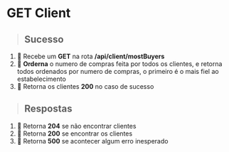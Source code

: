 # GET Client

> ## Sucesso

1. 🔴 Recebe um **GET** na rota **/api/client/mostBuyers**
2. 🔴 **Orderna** o numero de compras feita por todos os clientes, e retorna todos ordenados por numero de compras, o primeiro é o mais fiel ao estabelecimento
3. 🔴 Retorna os clientes **200** no caso de sucesso

> ## Respostas

1. 🔴 Retorna **204** se não encontrar clientes
2. 🔴 Retorna **200** se encontrar os clientes
3. 🔴 Retorna **500** se acontecer algum erro inesperado